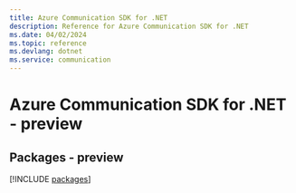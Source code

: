 ```yaml
---
title: Azure Communication SDK for .NET
description: Reference for Azure Communication SDK for .NET
ms.date: 04/02/2024
ms.topic: reference
ms.devlang: dotnet
ms.service: communication
---
```

# Azure Communication SDK for .NET - preview
## Packages - preview
[!INCLUDE [packages](communication-index.md)]